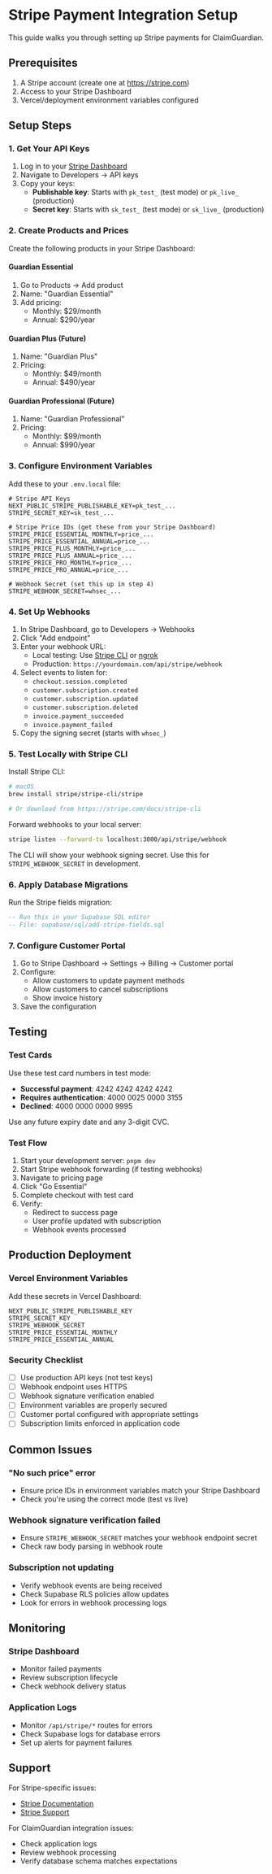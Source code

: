 # Stripe Payment Integration Setup

This guide walks you through setting up Stripe payments for ClaimGuardian.

## Prerequisites

1. A Stripe account (create one at https://stripe.com)
2. Access to your Stripe Dashboard
3. Vercel/deployment environment variables configured

## Setup Steps

### 1. Get Your API Keys

1. Log in to your [Stripe Dashboard](https://dashboard.stripe.com)
2. Navigate to Developers → API keys
3. Copy your keys:
   - **Publishable key**: Starts with `pk_test_` (test mode) or `pk_live_` (production)
   - **Secret key**: Starts with `sk_test_` (test mode) or `sk_live_` (production)

### 2. Create Products and Prices

Create the following products in your Stripe Dashboard:

#### Guardian Essential
1. Go to Products → Add product
2. Name: "Guardian Essential"
3. Add pricing:
   - Monthly: $29/month
   - Annual: $290/year

#### Guardian Plus (Future)
1. Name: "Guardian Plus"
2. Pricing:
   - Monthly: $49/month
   - Annual: $490/year

#### Guardian Professional (Future)
1. Name: "Guardian Professional"
2. Pricing:
   - Monthly: $99/month
   - Annual: $990/year

### 3. Configure Environment Variables

Add these to your `.env.local` file:

```env
# Stripe API Keys
NEXT_PUBLIC_STRIPE_PUBLISHABLE_KEY=pk_test_...
STRIPE_SECRET_KEY=sk_test_...

# Stripe Price IDs (get these from your Stripe Dashboard)
STRIPE_PRICE_ESSENTIAL_MONTHLY=price_...
STRIPE_PRICE_ESSENTIAL_ANNUAL=price_...
STRIPE_PRICE_PLUS_MONTHLY=price_...
STRIPE_PRICE_PLUS_ANNUAL=price_...
STRIPE_PRICE_PRO_MONTHLY=price_...
STRIPE_PRICE_PRO_ANNUAL=price_...

# Webhook Secret (set this up in step 4)
STRIPE_WEBHOOK_SECRET=whsec_...
```

### 4. Set Up Webhooks

1. In Stripe Dashboard, go to Developers → Webhooks
2. Click "Add endpoint"
3. Enter your webhook URL:
   - Local testing: Use [Stripe CLI](https://stripe.com/docs/stripe-cli) or [ngrok](https://ngrok.com)
   - Production: `https://yourdomain.com/api/stripe/webhook`
4. Select events to listen for:
   - `checkout.session.completed`
   - `customer.subscription.created`
   - `customer.subscription.updated`
   - `customer.subscription.deleted`
   - `invoice.payment_succeeded`
   - `invoice.payment_failed`
5. Copy the signing secret (starts with `whsec_`)

### 5. Test Locally with Stripe CLI

Install Stripe CLI:
```bash
# macOS
brew install stripe/stripe-cli/stripe

# Or download from https://stripe.com/docs/stripe-cli
```

Forward webhooks to your local server:
```bash
stripe listen --forward-to localhost:3000/api/stripe/webhook
```

The CLI will show your webhook signing secret. Use this for `STRIPE_WEBHOOK_SECRET` in development.

### 6. Apply Database Migrations

Run the Stripe fields migration:

```sql
-- Run this in your Supabase SQL editor
-- File: supabase/sql/add-stripe-fields.sql
```

### 7. Configure Customer Portal

1. Go to Stripe Dashboard → Settings → Billing → Customer portal
2. Configure:
   - Allow customers to update payment methods
   - Allow customers to cancel subscriptions
   - Show invoice history
3. Save the configuration

## Testing

### Test Cards

Use these test card numbers in test mode:

- **Successful payment**: 4242 4242 4242 4242
- **Requires authentication**: 4000 0025 0000 3155
- **Declined**: 4000 0000 0000 9995

Use any future expiry date and any 3-digit CVC.

### Test Flow

1. Start your development server: `pnpm dev`
2. Start Stripe webhook forwarding (if testing webhooks)
3. Navigate to pricing page
4. Click "Go Essential"
5. Complete checkout with test card
6. Verify:
   - Redirect to success page
   - User profile updated with subscription
   - Webhook events processed

## Production Deployment

### Vercel Environment Variables

Add these secrets in Vercel Dashboard:

```
NEXT_PUBLIC_STRIPE_PUBLISHABLE_KEY
STRIPE_SECRET_KEY
STRIPE_WEBHOOK_SECRET
STRIPE_PRICE_ESSENTIAL_MONTHLY
STRIPE_PRICE_ESSENTIAL_ANNUAL
```

### Security Checklist

- [ ] Use production API keys (not test keys)
- [ ] Webhook endpoint uses HTTPS
- [ ] Webhook signature verification enabled
- [ ] Environment variables are properly secured
- [ ] Customer portal configured with appropriate settings
- [ ] Subscription limits enforced in application code

## Common Issues

### "No such price" error
- Ensure price IDs in environment variables match your Stripe Dashboard
- Check you're using the correct mode (test vs live)

### Webhook signature verification failed
- Ensure `STRIPE_WEBHOOK_SECRET` matches your webhook endpoint secret
- Check raw body parsing in webhook route

### Subscription not updating
- Verify webhook events are being received
- Check Supabase RLS policies allow updates
- Look for errors in webhook processing logs

## Monitoring

### Stripe Dashboard
- Monitor failed payments
- Review subscription lifecycle
- Check webhook delivery status

### Application Logs
- Monitor `/api/stripe/*` routes for errors
- Check Supabase logs for database errors
- Set up alerts for payment failures

## Support

For Stripe-specific issues:
- [Stripe Documentation](https://stripe.com/docs)
- [Stripe Support](https://support.stripe.com)

For ClaimGuardian integration issues:
- Check application logs
- Review webhook processing
- Verify database schema matches expectations